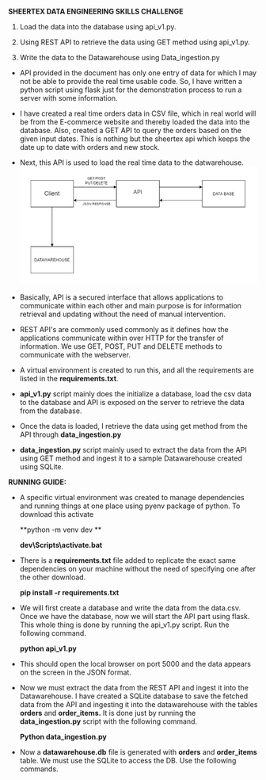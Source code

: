 **SHEERTEX DATA ENGINEERING SKILLS CHALLENGE**

1. Load the data into the database using api\_v1.py.

2. Using REST API to retrieve the data using GET method using
api\_v1.py.

3. Write the data to the Datawarehouse using Data\_ingestion.py

-   API provided in the document has only one entry of data for which I
    may not be able to provide the real time usable code. So, I have
    written a python script using flask just for the demonstration
    process to run a server with some information.

-   I have created a real time orders data in CSV file, which in real
    world will be from the E-commerce website and thereby loaded the
    data into the database. Also, created a GET API to query the orders
    based on the given input dates. This is nothing but the sheertex api
    which keeps the date up to date with orders and new stock.

-   Next, this API is used to load the real time data to
    the datwarehouse.
    ![Alt archdiagram](img/img1.png?raw="true", "Flow digram")
    
-   Basically, API is a secured interface that allows applications to
    communicate within each other and main purpose is for information
    retrieval and updating without the need of manual intervention.

-   REST API's are commonly used commonly as it defines how the
    applications communicate within over HTTP for the transfer
    of information. We use GET, POST, PUT and DELETE methods to
    communicate with the webserver.

-   A virtual environment is created to run this, and all the
    requirements are listed in the **requirements.txt**.

-   **api\_v1.py** script mainly does the initialize a database, load
    the csv data to the database and API is exposed on the server to
    retrieve the data from the database.

-   Once the data is loaded, I retrieve the data using get method from
    the API through **data\_ingestion.py**

-   **data\_ingestion.py** script mainly used to extract the data from
    the API using GET method and ingest it to a sample Datawarehouse
    created using SQLite.

**RUNNING GUIDE:**

-   A specific virtual environment was created to manage dependencies
    and running things at one place using pyenv package of python. To
    download this activate

    **python -m venv dev **

    **dev\\Scripts\\activate.bat**

-   There is a **requirements.txt** file added to replicate the exact
    same dependencies on your machine without the need of specifying one
    after the other download.

    **pip install -r requirements.txt**

-   We will first create a database and write the data from
    the data.csv. Once we have the database, now we will start the API
    part using flask. This whole thing is done by running the
    api\_v1.py script. Run the following command.

    **python api\_v1.py**


-   This should open the local browser on port 5000 and the data appears
    on the screen in the JSON format.



-   Now we must extract the data from the REST API and ingest it into
    the Datawarehouse. I have created a SQLite database to save the
    fetched data from the API and ingesting it into the datawarehouse
    with the tables **orders** and **order\_items.** It is done just by
    running the **data\_ingestion.py** script with the
    following command.

    **Python data\_ingestion.py**



-   Now a **datawarehouse.db** file is generated with **orders** and
    **order\_items** table. We must use the SQLite to access the DB. Use
    the following commands.

